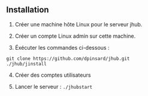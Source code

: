 ## Installation

1. Créer une machine hôte Linux pour le serveur jhub.

2. Créer un compte Linux admin sur cette machine.

3. Éxécuter les commandes ci-dessous :

```
git clone https://github.com/dpinsard/jhub.git
./jhub/jinstall
```

4. Créer des comptes utilisateurs

5. Lancer le serveur : ```./jhubstart```